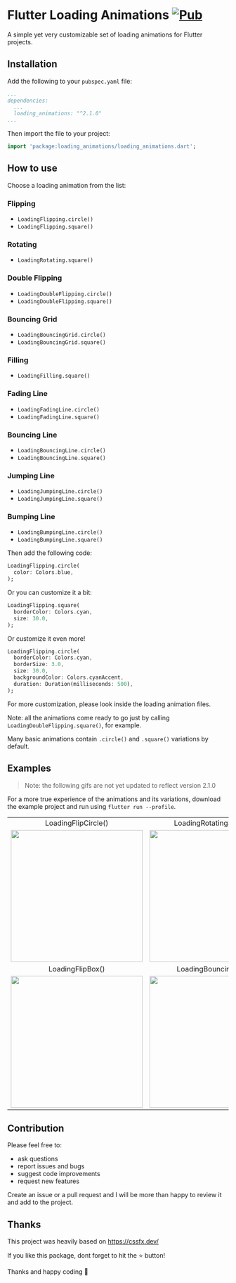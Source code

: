 # Flutter Loading Animations [![Pub](https://img.shields.io/pub/v/loading_animations)](https://pub.dev/packages/loading_animations)

A simple yet very customizable set of loading animations for Flutter projects.

## Installation

Add the following to your `pubspec.yaml` file:

```yaml
...
dependencies:
  ...
  loading_animations: "^2.1.0"
...
```

Then import the file to your project:
```dart
import 'package:loading_animations/loading_animations.dart';
```

## How to use

Choose a loading animation from the list:
### Flipping
- `LoadingFlipping.circle()`
- `LoadingFlipping.square()`
### Rotating
- `LoadingRotating.square()`
### Double Flipping
- `LoadingDoubleFlipping.circle()`
- `LoadingDoubleFlipping.square()`
### Bouncing Grid
- `LoadingBouncingGrid.circle()`
- `LoadingBouncingGrid.square()`
### Filling
- `LoadingFilling.square()`
### Fading Line
- `LoadingFadingLine.circle()`
- `LoadingFadingLine.square()`
### Bouncing Line
- `LoadingBouncingLine.circle()`
- `LoadingBouncingLine.square()`
### Jumping Line
- `LoadingJumpingLine.circle()`
- `LoadingJumpingLine.square()`
### Bumping Line
- `LoadingBumpingLine.circle()`
- `LoadingBumpingLine.square()`


Then add the following code:
```dart
LoadingFlipping.circle(
  color: Colors.blue,
);
```
Or you can customize it a bit:
```dart
LoadingFlipping.square(
  borderColor: Colors.cyan,
  size: 30.0,
);
```
Or customize it even more!
```dart
LoadingFlipping.circle(
  borderColor: Colors.cyan,
  borderSize: 3.0,
  size: 30.0,
  backgroundColor: Colors.cyanAccent,
  duration: Duration(milliseconds: 500),
);
```

For more customization, please look inside the loading animation files.

Note: all the animations come ready to go just by calling `LoadingDoubleFlipping.square()`, for example.

Many basic animations contain `.circle()` and `.square()` variations by default.

## Examples

> Note: the following gifs are not yet updated to reflect version 2.1.0

For a more true experience of the animations and its variations, download the example project and run using `flutter run --profile`.

<table>
<tr>
<td align="center">
LoadingFlipCircle()
</td>
<td align="center">
LoadingRotatingSquare()
</td>
</tr>
<tr>
<td align="center"><img src="https://github.com/cytryn/loading-animations/blob/master/assets/LoadingFlipCircle.gif?raw=true" width="300"></td>
<td align="center"><img src="https://github.com/cytryn/loading-animations/blob/master/assets/LoadingRotatingSquare.gif?raw=true" width="300"></td>
</tr>
<tr>
<td align="center">
LoadingFlipBox()
</td>
<td align="center">
LoadingBouncingGrid()
</td>
</tr>
<tr>
<td align="center"><img src="https://github.com/cytryn/loading-animations/blob/master/assets/LoadingFlipBox.gif?raw=true" width="300"></td>
<td align="center"><img src="https://github.com/cytryn/loading-animations/blob/master/assets/LoadingBouncingGrid.gif?raw=true" width="300"></td>
</tr>

</table>


## Contribution

Please feel free to:
- ask questions
- report issues and bugs
- suggest code improvements
- request new features

Create an issue or a pull request and I will be more than happy to review it and add to the project.

## Thanks

This project was heavily based on https://cssfx.dev/

If you like this package, dont forget to hit the ⭐️ button!

Thanks and happy coding 👻

